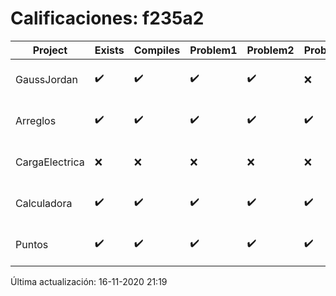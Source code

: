 # Calificaciones: f235a2
|Project|Exists|Compiles|Problem1|Problem2|Problem3|Extra|Grade|CommitHash|CommitDate|CheckDate|DueDate|Comments|
|-|-|-|-|-|-|-|-|-|-|-|-|-|
|GaussJordan|✔️|✔️|✔️|✔️|❌|❌|8.6|6c61bd7623cb49cb84277374b679f4e7dc21f944|29-10-2020 11:52:52|29-10-2020 21:39:04|29-10-2020 21:00:00|////No avisa al usuario que el sistema no tiene solución/No intercambia las filas cuando un pivote es cero|
|Arreglos|✔️|✔️|✔️|✔️|✔️|✔️|10.0|b936f32ae722c3ac418f17d958d2db968006630e|20-10-2020 10:23:29|27-10-2020 22:28:09|22-10-2020 21:00:00|///|
|CargaElectrica|❌|❌|❌|❌|❌|❌|5.0|nan|nan|16-11-2020 21:19:48|19-11-2020 21:00:00|No se encontró el archivo en PracticasComputacionI/CargaElectrica/CargaElectrica.cpp|
|Calculadora|✔️|✔️|✔️|✔️|✔️|✔️|10.0|2be96eb3c12c88ce2e7ca157cfb174561eb74ca1|11-10-2020 20:54:38|15-10-2020 21:24:41|15-10-2020 21:00:00|nan|
|Puntos|✔️|✔️|✔️|✔️|✔️|✔️|10.0|941de9de3763d02a40dc29a275af50187f905224|04-11-2020 17:41:50|04-11-2020 21:03:41|05-11-2020 21:00:00|///|

Última actualización: 16-11-2020 21:19